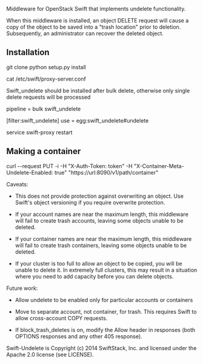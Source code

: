 Middleware for OpenStack Swift that implements undelete functionality.

When this middleware is installed, an object DELETE request will cause a copy
of the object to be saved into a "trash location" prior to deletion.
Subsequently, an administrator can recover the deleted object.


## Installation

git clone
python setup.py install

cat /etc/swift/proxy-server.conf

Swift_undelete should be installed after bulk delete, otherwise only
single delete requests will be processed

pipeline = bulk swift_undelete

[filter:swift_undelete]
use = egg:swift_undelete#undelete

service swift-proxy restart


## Making a container
curl --request PUT -i -H "X-Auth-Token: token" -H "X-Container-Meta-Undelete-Enabled: true" "https://url:8090/v1/path/container"

Caveats:

 * This does not provide protection against overwriting an object. Use Swift's
   object versioning if you require overwrite protection.

 * If your account names are near the maximum length, this middleware will
   fail to create trash accounts, leaving some objects unable to be deleted.

 * If your container names are near the maximum length, this middleware will
   fail to create trash containers, leaving some objects unable to be deleted.

 * If your cluster is too full to allow an object to be copied, you will be
   unable to delete it. In extremely full clusters, this may result in a
   situation where you need to add capacity before you can delete objects.

Future work:

 * Allow undelete to be enabled only for particular accounts or containers

 * Move to separate account, not container, for trash. This requires Swift to
   allow cross-account COPY requests.

 * If block_trash_deletes is on, modify the Allow header in responses (both
   OPTIONS responses and any other 405 response).

Swift-Undelete is Copyright (c) 2014 SwiftStack, Inc. and licensed under the
Apache 2.0 license (see LICENSE).
